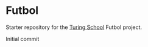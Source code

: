 # Futbol

Starter repository for the [Turing School](https://turing.io/) Futbol project.

Initial commit 

